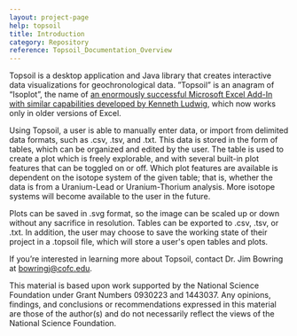 ```yaml
---
layout: project-page
help: topsoil
title: Introduction
category: Repository
reference: Topsoil_Documentation_Overview
---
```


Topsoil is a desktop application and Java library that creates interactive data visualizations for geochronological data. ”Topsoil” is an anagram of “Isoplot”, the name of [an enormously successful Microsoft Excel Add-In with similar capabilities developed by Kenneth Ludwig](http://www.bgc.org/isoplot_etc/isoplot.html), which now works only in older versions of Excel.

Using Topsoil, a user is able to manually enter data, or import from delimited data formats, such as .csv, .tsv, and .txt. This data is stored in the form of tables, which can be organized and edited by the user. The table is used to create a plot which is freely explorable, and with several built-in plot features that can be toggled on or off. Which plot features are available is dependent on the isotope system of the given table; that is, whether the data is from a Uranium-Lead or Uranium-Thorium analysis. More isotope systems will become available to the user in the future.

Plots can be saved in .svg format, so the image can be scaled up or down without any sacrifice in resolution. Tables can be exported to .csv, .tsv, or .txt. In addition, the user may choose to save the working state of their project in a .topsoil file, which will store a user's open tables and plots.

If you’re interested in learning more about Topsoil, contact Dr. Jim Bowring at [bowringj@cofc.edu](maito://bowringj@cofc.edu).

This material is based upon work supported by the National Science Foundation under Grant Numbers 0930223 and 1443037. Any opinions, findings, and conclusions or recommendations expressed in this material are those of the author(s) and do not necessarily reflect the views of the National Science Foundation.
